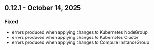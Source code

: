 ## 0.12.1 - October 14, 2025
### Fixed
* errors produced when applying changes to Kubernetes NodeGroup
* errors produced when applying changes to Kubernetes Cluster
* errors produced when applying changes to Compute InstanceGroup
